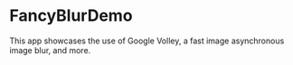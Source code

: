 FancyBlurDemo
=============

This app showcases the use of Google Volley, a fast image asynchronous image blur, and more.
